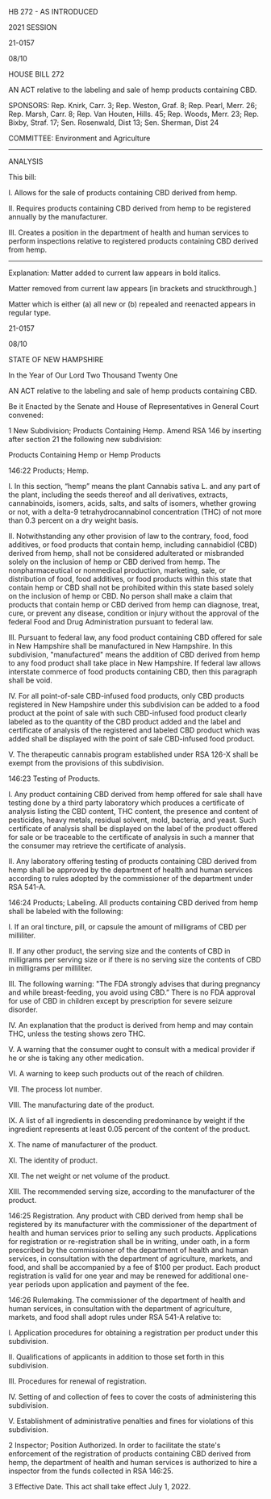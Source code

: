  HB 272 - AS INTRODUCED

 

 

2021 SESSION

 21-0157

 08/10

 

HOUSE BILL 272

 

AN ACT relative to the labeling and sale of hemp products containing CBD.

 

SPONSORS: Rep. Knirk, Carr. 3; Rep. Weston, Graf. 8; Rep. Pearl, Merr. 26; Rep. Marsh, Carr. 8; Rep. Van Houten, Hills. 45; Rep. Woods, Merr. 23; Rep. Bixby, Straf. 17; Sen. Rosenwald, Dist 13; Sen. Sherman, Dist 24

 

COMMITTEE: Environment and Agriculture

 

-----------------------------------------------------------------

 

ANALYSIS

 

 This bill:

 

 I. Allows for the sale of products containing CBD derived from hemp.

 

 II. Requires products containing CBD derived from hemp to be registered annually by the manufacturer.

 

 III. Creates a position in the department of health and human services to perform inspections relative to registered products containing CBD derived from hemp.

 

- - - - - - - - - - - - - - - - - - - - - - - - - - - - - - - - - - - - - - - - - - - - - - - - - - - - - - - - - - - - - - - - - - - - - - - - - - - 

 

Explanation: Matter added to current law appears in bold italics.

 Matter removed from current law appears [in brackets and struckthrough.]

 Matter which is either (a) all new or (b) repealed and reenacted appears in regular type.

 21-0157

 08/10

 

STATE OF NEW HAMPSHIRE

 

In the Year of Our Lord Two Thousand Twenty One

 

AN ACT relative to the labeling and sale of hemp products containing CBD.

 

Be it Enacted by the Senate and House of Representatives in General Court convened:

 

 1 New Subdivision; Products Containing Hemp. Amend RSA 146 by inserting after section 21 the following new subdivision:

Products Containing Hemp or Hemp Products

 146:22 Products; Hemp.

 I. In this section, “hemp” means the plant Cannabis sativa L. and any part of the plant, including the seeds thereof and all derivatives, extracts, cannabinoids, isomers, acids, salts, and salts of isomers, whether growing or not, with a delta-9 tetrahydrocannabinol concentration (THC) of not more than 0.3 percent on a dry weight basis.

 II. Notwithstanding any other provision of law to the contrary, food, food additives, or food products that contain hemp, including cannabidiol (CBD) derived from hemp, shall not be considered adulterated or misbranded solely on the inclusion of hemp or CBD derived from hemp. The nonpharmaceutical or nonmedical production, marketing, sale, or distribution of food, food additives, or food products within this state that contain hemp or CBD shall not be prohibited within this state based solely on the inclusion of hemp or CBD. No person shall make a claim that products that contain hemp or CBD derived from hemp can diagnose, treat, cure, or prevent any disease, condition or injury without the approval of the federal Food and Drug Administration pursuant to federal law. 

 III. Pursuant to federal law, any food product containing CBD offered for sale in New Hampshire shall be manufactured in New Hampshire. In this subdivision, "manufactured" means the addition of CBD derived from hemp to any food product shall take place in New Hampshire. If federal law allows interstate commerce of food products containing CBD, then this paragraph shall be void.

 IV. For all point-of-sale CBD-infused food products, only CBD products registered in New Hampshire under this subdivision can be added to a food product at the point of sale with such CBD-infused food product clearly labeled as to the quantity of the CBD product added and the label and certificate of analysis of the registered and labeled CBD product which was added shall be displayed with the point of sale CBD-infused food product.

 V. The therapeutic cannabis program established under RSA 126-X shall be exempt from the provisions of this subdivision.

 146:23 Testing of Products.

 I. Any product containing CBD derived from hemp offered for sale shall have testing done by a third party laboratory which produces a certificate of analysis listing the CBD content, THC content, the presence and content of pesticides, heavy metals, residual solvent, mold, bacteria, and yeast. Such certificate of analysis shall be displayed on the label of the product offered for sale or be traceable to the certificate of analysis in such a manner that the consumer may retrieve the certificate of analysis. 

 II. Any laboratory offering testing of products containing CBD derived from hemp shall be approved by the department of health and human services according to rules adopted by the commissioner of the department under RSA 541-A.

 146:24 Products; Labeling. All products containing CBD derived from hemp shall be labeled with the following:

 I. If an oral tincture, pill, or capsule the amount of milligrams of CBD per milliliter.

 II. If any other product, the serving size and the contents of CBD in milligrams per serving size or if there is no serving size the contents of CBD in milligrams per milliliter.

 III. The following warning: "The FDA strongly advises that during pregnancy and while breast-feeding, you avoid using CBD.” There is no FDA approval for use of CBD in children except by prescription for severe seizure disorder.

 IV. An explanation that the product is derived from hemp and may contain THC, unless the testing shows zero THC.

 V. A warning that the consumer ought to consult with a medical provider if he or she is taking any other medication.

 VI. A warning to keep such products out of the reach of children.

 VII. The process lot number.

 VIII. The manufacturing date of the product.

 IX. A list of all ingredients in descending predominance by weight if the ingredient represents at least 0.05 percent of the content of the product. 

 X. The name of manufacturer of the product.

 XI. The identity of product.

 XII. The net weight or net volume of the product.

 XIII. The recommended serving size, according to the manufacturer of the product.

 146:25 Registration. Any product with CBD derived from hemp shall be registered by its manufacturer with the commissioner of the department of health and human services prior to selling any such products. Applications for registration or re-registration shall be in writing, under oath, in a form prescribed by the commissioner of the department of health and human services, in consultation with the department of agriculture, markets, and food, and shall be accompanied by a fee of $100 per product. Each product registration is valid for one year and may be renewed for additional one-year periods upon application and payment of the fee.

 146:26 Rulemaking. The commissioner of the department of health and human services, in consultation with the department of agriculture, markets, and food shall adopt rules under RSA 541-A relative to:

 I. Application procedures for obtaining a registration per product under this subdivision.

 II. Qualifications of applicants in addition to those set forth in this subdivision.

 III. Procedures for renewal of registration.

 IV. Setting of and collection of fees to cover the costs of administering this subdivision.

 V. Establishment of administrative penalties and fines for violations of this subdivision.

 2 Inspector; Position Authorized. In order to facilitate the state's enforcement of the registration of products containing CBD derived from hemp, the department of health and human services is authorized to hire a inspector from the funds collected in RSA 146:25.

 3 Effective Date. This act shall take effect July 1, 2022.


